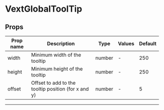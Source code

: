 # VextGlobalToolTip

## Props

| Prop name | Description                                         | Type   | Values | Default |
| --------- | --------------------------------------------------- | ------ | ------ | ------- |
| width     | Minimum width of the tooltip                        | number | -      | 250     |
| height    | Minimum height of the tooltip                       | number | -      | 250     |
| offset    | Offset to add to the tooltip position (for x and y) | number | -      | 5       |

---
